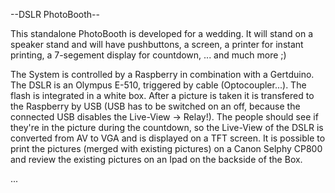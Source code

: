 --DSLR PhotoBooth--

This standalone PhotoBooth is developed for a wedding. It will stand on a speaker stand and will have pushbuttons, a screen, a printer for instant printing, a 7-segement display for countdown, ... and much more ;)

The System is controlled by a Raspberry in combination with a Gertduino.
The DSLR is an Olympus E-510, triggered by cable (Optocoupler...). The flash is integrated in a white box.
After a picture is taken it is transfered to the Raspberry by USB (USB has to be switched on an off, because the connected USB disables the Live-View -> Relay!).
The people should see if they're in the picture during the countdown, so the Live-View of the DSLR is converted from AV to VGA and is displayed on a TFT screen.
It is possible to print the pictures (merged with existing pictures) on a Canon Selphy CP800 and review the existing pictures on an Ipad on the backside of the Box.


...

